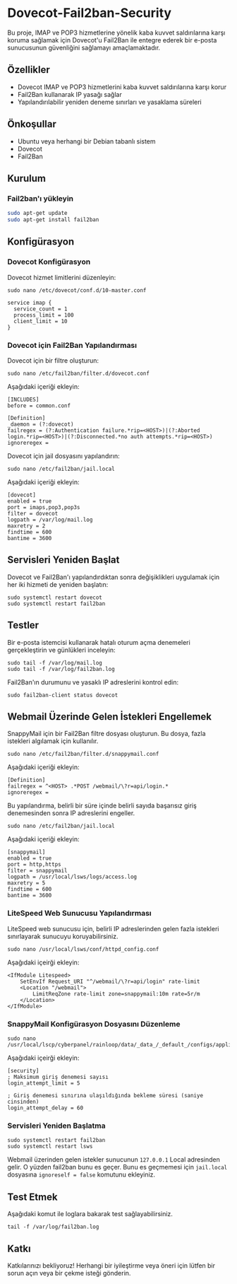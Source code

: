 # Dovecot-Fail2ban-Security

Bu proje, IMAP ve POP3 hizmetlerine yönelik kaba kuvvet saldırılarına karşı koruma sağlamak için Dovecot'u Fail2Ban ile entegre ederek bir e-posta sunucusunun güvenliğini sağlamayı amaçlamaktadır.


## Özellikler

- Dovecot IMAP ve POP3 hizmetlerini kaba kuvvet saldırılarına karşı korur
- Fail2Ban kullanarak IP yasağı sağlar
- Yapılandırılabilir yeniden deneme sınırları ve yasaklama süreleri


## Önkoşullar

- Ubuntu veya herhangi bir Debian tabanlı sistem
- Dovecot
- Fail2Ban

## Kurulum

### Fail2ban'ı yükleyin

```sh
sudo apt-get update
sudo apt-get install fail2ban
```


## Konfigürasyon

### Dovecot Konfigürasyon

Dovecot hizmet limitlerini düzenleyin:

```
sudo nano /etc/dovecot/conf.d/10-master.conf
```

```
service imap {
  service_count = 1
  process_limit = 100
  client_limit = 10
}
```


### Dovecot için Fail2Ban Yapılandırması

Dovecot için bir filtre oluşturun:

```
sudo nano /etc/fail2ban/filter.d/dovecot.conf
```

Aşağıdaki içeriği ekleyin:

```
[INCLUDES]
before = common.conf

[Definition]
_daemon = (?:dovecot)
failregex = (?:Authentication failure.*rip=<HOST>)|(?:Aborted login.*rip=<HOST>)|(?:Disconnected.*no auth attempts.*rip=<HOST>)
ignoreregex =
```


Dovecot için jail dosyasını yapılandırın:

```
sudo nano /etc/fail2ban/jail.local
```

Aşağıdaki içeriği ekleyin:

```
[dovecot]
enabled = true
port = imaps,pop3,pop3s
filter = dovecot
logpath = /var/log/mail.log
maxretry = 2
findtime = 600
bantime = 3600
```

## Servisleri Yeniden Başlat

Dovecot ve Fail2Ban'ı yapılandırdıktan sonra değişiklikleri uygulamak için her iki hizmeti de yeniden başlatın:

```
sudo systemctl restart dovecot
sudo systemctl restart fail2ban
```


## Testler

Bir e-posta istemcisi kullanarak hatalı oturum açma denemeleri gerçekleştirin ve günlükleri inceleyin:

```
sudo tail -f /var/log/mail.log
sudo tail -f /var/log/fail2ban.log
```

Fail2Ban'ın durumunu ve yasaklı IP adreslerini kontrol edin:

```
sudo fail2ban-client status dovecot
```

## Webmail Üzerinde Gelen İstekleri Engellemek

SnappyMail için bir Fail2Ban filtre dosyası oluşturun. Bu dosya, fazla istekleri algılamak için kullanılır.

```
sudo nano /etc/fail2ban/filter.d/snappymail.conf
```

Aşağıdaki içeriği ekleyin:

```
[Definition]
failregex = ^<HOST> .*POST /webmail/\?r=api/login.*
ignoreregex =
```

Bu yapılandırma, belirli bir süre içinde belirli sayıda başarısız giriş denemesinden sonra IP adreslerini engeller.


```
sudo nano /etc/fail2ban/jail.local
```

Aşağıdaki içeriği ekleyin:

```
[snappymail]
enabled = true
port = http,https
filter = snappymail
logpath = /usr/local/lsws/logs/access.log
maxretry = 5
findtime = 600
bantime = 3600
```

### LiteSpeed Web Sunucusu Yapılandırması

LiteSpeed web sunucusu için, belirli IP adreslerinden gelen fazla istekleri sınırlayarak sunucuyu koruyabilirsiniz.

```
sudo nano /usr/local/lsws/conf/httpd_config.conf
```

Aşağıdaki içeirği ekleyin:

```
<IfModule Litespeed>
    SetEnvIf Request_URI "^/webmail/\?r=api/login" rate-limit
    <Location "/webmail">
        LimitReqZone rate-limit zone=snappymail:10m rate=5r/m
    </Location>
</IfModule>
```


### SnappyMail Konfigürasyon Dosyasını Düzenleme

```
sudo nano /usr/local/lscp/cyberpanel/rainloop/data/_data_/_default_/configs/application.ini
```

Aşağıdaki içeirği ekleyin:

```
[security]
; Maksimum giriş denemesi sayısı
login_attempt_limit = 5

; Giriş denemesi sınırına ulaşıldığında bekleme süresi (saniye cinsinden)
login_attempt_delay = 60
```

### Servisleri Yeniden Başlatma

```
sudo systemctl restart fail2ban
sudo systemctl restart lsws
```

Webmail üzerinden gelen istekler sunucunun  `127.0.0.1` Local adresinden gelir. O yüzden fail2ban bunu es geçer. Bunu es geçmemesi için `jail.local` dosyasına `ignoreself = false` komutunu ekleyiniz.


## Test Etmek

Aşağıdaki komut ile loglara bakarak test sağlayabilirsiniz.

```
tail -f /var/log/fail2ban.log
```



## Katkı

Katkılarınızı bekliyoruz! Herhangi bir iyileştirme veya öneri için lütfen bir sorun açın veya bir çekme isteği gönderin.














